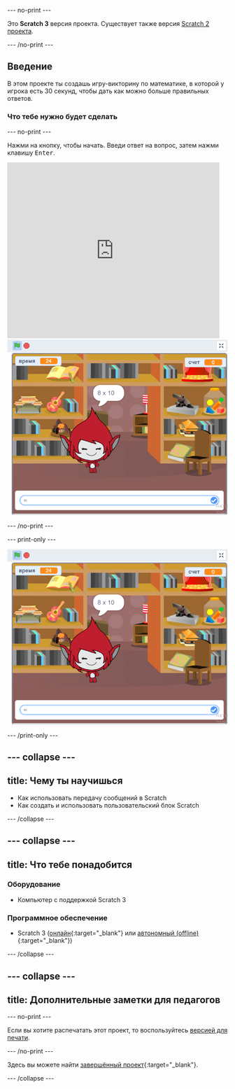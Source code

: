 --- no-print ---

Это **Scratch 3** версия проекта. Существует также версия [Scratch 2 проекта](https://projects.raspberrypi.org/ru-RU/projects/brain-game-scratch2).

--- /no-print ---

## Введение

В этом проекте ты создашь игру-викторину по математике, в которой у игрока есть 30 секунд, чтобы дать как можно больше правильных ответов.

### Что тебе нужно будет сделать

--- no-print ---

Нажми на кнопку, чтобы начать. Введи ответ на вопрос, затем нажми клавишу <kbd>Enter</kbd>.

<div class="scratch-preview">
  <iframe allowtransparency="true" width="485" height="402" src="https://scratch.mit.edu/projects/embed/418774504/?autostart=false" frameborder="0" scrolling="no"></iframe>
  <img src="images/brain-final.png">
</div>

--- /no-print ---

--- print-only ---

![Игра для мозга](images/brain-final.png)

--- /print-only ---

--- collapse ---
---
title: Чему ты научишься
---

+ Как использовать передачу сообщений в Scratch
+ Как создать и использовать пользовательский блок Scratch

--- /collapse ---

--- collapse ---
---
title: Что тебе понадобится
---

### Оборудование

+ Компьютер с поддержкой Scratch 3

### Программное обеспечение

+ Scratch 3 ([онлайн](https//rpf.io/scratchon){:target="_blank"} или [автономный (offline)](https//rpf.io/scratchoff){:target="_blank"})

--- /collapse ---

--- collapse ---
---
title: Дополнительные заметки для педагогов
---

--- no-print ---

Если вы хотите распечатать этот проект, то воспользуйтесь [версией для печати](https://projects.raspberrypi.org/ru-RU/projects/brain-game/print).

--- /no-print ---

Здесь вы можете найти [завершённый проект](https//rpf.io/p/ru-RU/brain-game-get){:target="_blank"}.

--- /collapse ---
